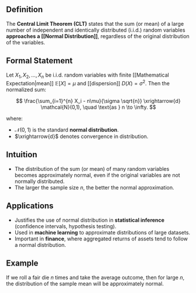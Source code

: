 ## Definition  
The **Central Limit Theorem (CLT)** states that the sum (or mean) of a large number of independent and identically distributed (i.i.d.) random variables **approaches a [[Normal Distribution]]**, regardless of the original distribution of the variables.

## Formal Statement  
Let $X_1, X_2, \dots, X_n$ be i.i.d. random variables with finite [[Mathematical Expectation|mean]] $\mathbb{E}[X] = \mu$ and [[dispersion]] $D(X) = \sigma^2$. Then the normalized sum:

$$
\frac{\sum_{i=1}^{n} X_i - n\mu}{\sigma \sqrt{n}} \xrightarrow{d} \mathcal{N}(0,1), \quad \text{as } n \to \infty.
$$

where:
- $\mathcal{N}(0,1)$ is the standard **normal distribution**.
- $\xrightarrow{d}$ denotes convergence in distribution.

## Intuition  
- The distribution of the sum (or mean) of many random variables becomes approximately normal, even if the original variables are not normally distributed.  
- The larger the sample size $n$, the better the normal approximation.

## Applications  
- Justifies the use of normal distribution in **statistical inference** (confidence intervals, hypothesis testing).  
- Used in **machine learning** to approximate distributions of large datasets.  
- Important in **finance**, where aggregated returns of assets tend to follow a normal distribution.  

## Example  
If we roll a fair die $n$ times and take the average outcome, then for large $n$, the distribution of the sample mean will be approximately normal.
